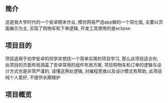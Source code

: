 ## 简介
这是我大学时代的一个安卓期末作业, 模仿网易严选app做的一个简化版, 主要以页面展示为主, 实现了购物车和下单逻辑, 开发工具使用的是eclipse
## 项目目的
项目适用于初学安卓的同学并想找一个简单实用的项目学习, 那么此项目适合你, 此项目的页面布局涵盖了安卓常用的组件布局方案, 项目购物车和订单的逻辑与设计方式也是非常严谨的, 读懂这两处逻辑, 对编程思维以及设计模式有帮助, 此项目纯个人爱好, 不提供长期维护
## 项目概览
